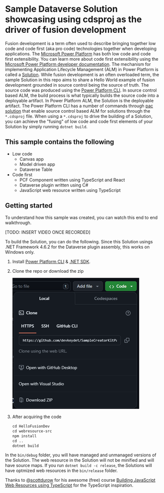 # Sample Dataverse Solution showcasing using cdsproj as the driver of fusion development

Fusion development is a term often used to describe bringing together low code and code first (aka pro code) technologies together when developing applications. The [Microsoft Power Platform](https://learn.microsoft.com/power-platform/) has both low code and code first extensibility.  You can learn more about code first extensibility using the [Microsoft Power Platform developer documentation](https://learn.microsoft.com/power-platform/developer/).  The mechanism for implementing Application Lifecycle Management (ALM) in Power Platform is called a [Solution](https://learn.microsoft.com/power-platform/alm/solution-concepts-alm). While fusion development is an often overloaded term, the sample Solution in this repo aims to share a Hello World example of fusion development grounded in source control being the source of truth.  The source code was produced using the [Power Platform CLI](https://learn.microsoft.com/power-platform/developer/cli/introduction).  In source control based ALM, the build process is what typically builds the source code into a deployable artifact.  In Power Platform ALM, the Solution is the deployable artifact.  The Power Platform CLI has a number of commands through [pac solution](https://learn.microsoft.com/power-platform/developer/cli/reference/solution) that enable source control based ALM for solutions through the `*.cdsproj` file.  When using a `*.cdsproj` to drive the building of a Solution, you can achieve the "fusing" of low code and code first elements of your Solution by simply running `dotnet build`.

## This sample contains the following

* Low code
  * Canvas app
  * Model driven app
  * Dataverse Table
* Code first
  * PCF Component written using TypeScript and React
  * Dataverse plugin written using C#
  * JavaScript web resource written using TypeScript

## Getting started

To understand how this sample was created, you can watch this end to end walkthrough.

[TODO: INSERT VIDEO ONCE RECORDED]

To build the Solution, you can do the following.  Since this Solution usings .NET Framework 4.6.2 for the Dataverse plugin assembly, this works on Windows only.

1. Install [Power Platform CLI](https://learn.microsoft.com/power-platform/developer/cli/introduction?tabs=windows#install-microsoft-power-platform-cli) & [.NET SDK](https://dotnet.microsoft.com/en-us/download).
1. Clone the repo or download the zip

    ![image of how to clone or download](clone-or-download.png)

1. After acquiring the code

    ```
    cd HelloFusionDev
    cd webresource-src
    npm install
    cd ..
    dotnet build
    ```

In the `bin/debug` folder, you will have managed and unmanaged versions of the Solution.  The web resource in the Solution will not be minified and will have source maps.  If you run `dotnet build -c release`, the Solutions will have optmized web resources in the `bin/release` folder.

Thanks to [@scottdurow](https://twitter.com/scottdurow) for his awesome (free) course [Building JavaScript Web Resources using TypeScript](https://learn.develop1.net/courses/building-javascript-web-resources-using-typescript/dashboard) for the TypeScript inspiration.

